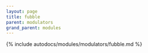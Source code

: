 ```yaml
---
layout: page
title: fubble
parent: modulators
grand_parent: modules
---
```


{% include autodocs/modules/modulators/fubble.md %}

